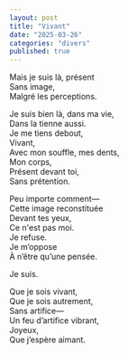 ```yaml
---
layout: post
title: "Vivant"
date: "2025-03-26"
categories: "divers"
published: true
---
```


Mais je suis là, présent  
Sans image,  
Malgré les perceptions.  

Je suis bien là, dans ma vie,  
Dans la tienne aussi.  
Je me tiens debout,  
Vivant,  
Avec mon souffle, mes dents,  
Mon corps,  
Présent devant toi,  
Sans prétention.  

Peu importe comment—  
Cette image reconstituée  
Devant tes yeux,  
Ce n'est pas moi.  
Je refuse.  
Je m’oppose  
À n’être qu’une pensée.  

Je suis.  

Que je sois vivant,  
Que je sois autrement,  
Sans artifice—  
Un feu d’artifice vibrant,  
Joyeux,  
Que j’espère aimant.  
